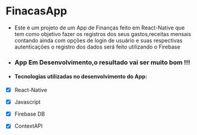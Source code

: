 # FinacasApp
- Este  é  um  projeto de um App de Finanças feito em React-Native que tem como objetivo fazer os registros dos seus gastos,receitas mensais contando ainda com  opções de login de  usuário e suas respectivas autenticações 
o registro dos  dados será feito utilizando o Firebase 

- ###   App Em Desenvolvimento,o resultado vai ser muito bom !!!

- #### Tecnologias  utilizadas no desenvolvimento do App:

- [x] React-Native
- [x] Javascript
- [x] Firebase DB
- [x] ContextAPI

